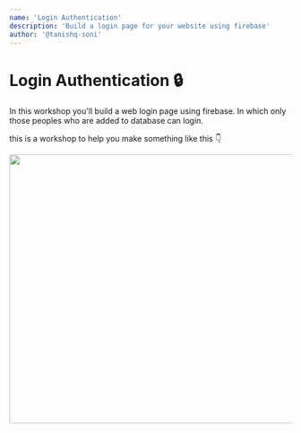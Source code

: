 ```yaml
---
name: 'Login Authentication'
description: 'Build a login page for your website using firebase'
author: '@tanishq-soni'
---
```


# Login Authentication 🔒

In this workshop you'll build a web login page using firebase. In which only those peoples who are added to database can login.

this is a workshop to help you make something like this 👇

<img src="https://cloud-mketa8pxq.vercel.app/1.png" height="480" width="1000">

